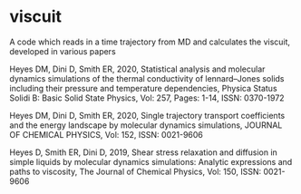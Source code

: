 # viscuit

A code which reads in a time trajectory from MD and calculates the viscuit, developed in various papers

Heyes DM, Dini D, Smith ER, 2020, Statistical analysis and molecular dynamics simulations of the thermal conductivity of lennard–Jones solids including their pressure and temperature dependencies, Physica Status Solidi B: Basic Solid State Physics, Vol: 257, Pages: 1-14, ISSN: 0370-1972

Heyes DM, Dini D, Smith ER, 2020, Single trajectory transport coefficients and the energy landscape by molecular dynamics simulations, JOURNAL OF CHEMICAL PHYSICS, Vol: 152, ISSN: 0021-9606

Heyes D, Smith ER, Dini D, 2019, Shear stress relaxation and diffusion in simple liquids by molecular dynamics simulations: Analytic expressions and paths to viscosity, The Journal of Chemical Physics, Vol: 150, ISSN: 0021-9606 

